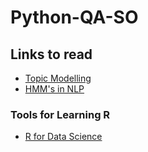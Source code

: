 # Python-QA-SO

## Links to read
<ul>
<li><a href = "https://people.eecs.berkeley.edu/~alspaugh/papers/lsa_idea_2013.pdf" >Topic Modelling</a> </li>
<li><a href = "https://rpubs.com/fariz/NLP">HMM's in NLP</a></li>
</ul>

### Tools for Learning R
<ul>
<li><a href = "http://r4ds.had.co.nz/">R for Data Science</a></li>
<ul>
